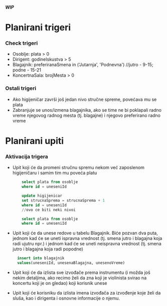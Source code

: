 ***WIP***

# Planirani trigeri

### Check trigeri
  - Osoblje: plata > 0
  - Dirigent: godineIskustva > 5
  - Blagajnik: preferiranaSmena in ('Jutarnja', 'Podnevna') //jutro - 9-15; podne - 15-21
  - KoncertnaSala: brojMesta > 0
  
### Ostali trigeri
  - Ako higijeničar završi još jedan nivo stručne spreme, povećava mu se plata
  - Zabranjuje se unos/izmena blagajnika, ako se time ne bi poklapali radno vreme njegovog radnog mesta (tj. blagajne) i njegovo preferirano radno vreme
  
# Planirani upiti

### Aktivacija trigera
  - Upit koji će da promeni stručnu spremu nekom već zaposlenom higijeničaru i samim tim mu poveća platu
    ```sql
        select plata from osoblje
        where id = uneseniId

        update higijenicar
        set strucnaSprema = strucnaSprema + 1
        where id = uneseniId
        //ovo ce biti neki nivoi

        select plata from osoblje
        where id = uneseniId
    ```
  - Upit koji će da unese redove u tabelu Blagajnik. Biće pozvan dva puta, jednom kad će se uneti ispravna vrednost (tj. smena jutro i blagajna koja radi ujutru npr.) i jednom kad će se uneti neispravna vrednost (tj. smena jutro i blagajna koja radi popodne) 
    ```sql
      insert into blagajnik
      values(uneseniId, unesenaBlagajna, unesenoVreme)
    ```
  - Upit koji će da izlista sve izvođače prema instrumentu (i možda još nekim detaljima, ako recimo želi da zna koji je violinista svirao na koncertu koji je on gledao) koji korisnik unese
    
  - Upit koji će korisniku da izlista imena izvođača za izvođenje koje želi da sluša, kao i dirigenta i osnovne informacije o njemu.
 
